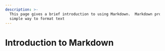 ```yaml
---
description: >-
  This page gives a brief introduction to using Markdown.  Markdown provides a
  simple way to format text
---
```


# Introduction to Markdown

